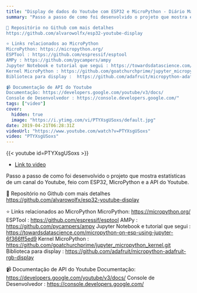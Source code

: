```yaml
---
title: "Display de dados do Youtube com ESP32 e MicroPython - Diário Maker Dev"
summary: "Passo a passo de como foi desenvolvido o projeto que mostra estatísticas de um canal do Youtube, feio com ESP32, MicroPython e a API do Youtube.

🐍 Repositório no Github com mais detalhes
https://github.com/alvarowolfx/esp32-youtube-display

⭐️ Links relacionados ao MicroPython
MicroPython: https://micropython.org/
ESPTool : https://github.com/espressif/esptool
AMPy : https://github.com/pycampers/ampy
Jupyter Notebook e tutorial que segui : https://towardsdatascience.com/micropython-on-esp-using-jupyter-6f366ff5ed9
Kernel MicroPython : https://github.com/goatchurchprime/jupyter_micropython_kernel.git
Biblioteca para display :  https://github.com/adafruit/micropython-adafruit-rgb-display

📹 Documentação de API do Youtube
Documentação: https://developers.google.com/youtube/v3/docs/
Console de Desenvolvedor : https://console.developers.google.com/"
tags: ["video"]
cover:
  hidden: true
  image: "https://i.ytimg.com/vi/PTYXsgUSoxs/default.jpg"
date: 2019-04-21T06:28:31Z
videoUrl: "https://www.youtube.com/watch?v=PTYXsgUSoxs"
video: "PTYXsgUSoxs"
---
```


<!-- truncate -->

{{< youtube id=PTYXsgUSoxs >}}

- [Link to video](https://www.youtube.com/watch?v=PTYXsgUSoxs)

Passo a passo de como foi desenvolvido o projeto que mostra estatísticas de um canal do Youtube, feio com ESP32, MicroPython e a API do Youtube.

🐍 Repositório no Github com mais detalhes
https://github.com/alvarowolfx/esp32-youtube-display

⭐️ Links relacionados ao MicroPython
MicroPython: https://micropython.org/
ESPTool : https://github.com/espressif/esptool
AMPy : https://github.com/pycampers/ampy
Jupyter Notebook e tutorial que segui : https://towardsdatascience.com/micropython-on-esp-using-jupyter-6f366ff5ed9
Kernel MicroPython : https://github.com/goatchurchprime/jupyter_micropython_kernel.git
Biblioteca para display :  https://github.com/adafruit/micropython-adafruit-rgb-display

📹 Documentação de API do Youtube
Documentação: https://developers.google.com/youtube/v3/docs/
Console de Desenvolvedor : https://console.developers.google.com/
